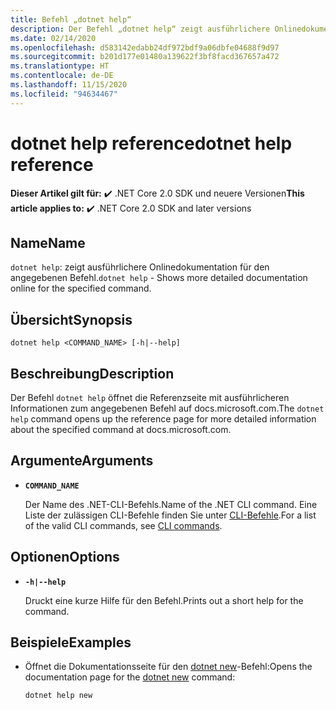 ```yaml
---
title: Befehl „dotnet help“
description: Der Befehl „dotnet help“ zeigt ausführlichere Onlinedokumentation für den angegebenen Befehl.
ms.date: 02/14/2020
ms.openlocfilehash: d583142edabb24df972bdf9a06dbfe04688f9d97
ms.sourcegitcommit: b201d177e01480a139622f3bf8facd367657a472
ms.translationtype: HT
ms.contentlocale: de-DE
ms.lasthandoff: 11/15/2020
ms.locfileid: "94634467"
---
```

# <a name="dotnet-help-reference"></a><span data-ttu-id="a59fa-103">dotnet help reference</span><span class="sxs-lookup"><span data-stu-id="a59fa-103">dotnet help reference</span></span>

<span data-ttu-id="a59fa-104">**Dieser Artikel gilt für:** ✔️ .NET Core 2.0 SDK und neuere Versionen</span><span class="sxs-lookup"><span data-stu-id="a59fa-104">**This article applies to:** ✔️ .NET Core 2.0 SDK and later versions</span></span>

## <a name="name"></a><span data-ttu-id="a59fa-105">Name</span><span class="sxs-lookup"><span data-stu-id="a59fa-105">Name</span></span>

<span data-ttu-id="a59fa-106">`dotnet help`: zeigt ausführlichere Onlinedokumentation für den angegebenen Befehl.</span><span class="sxs-lookup"><span data-stu-id="a59fa-106">`dotnet help` - Shows more detailed documentation online for the specified command.</span></span>

## <a name="synopsis"></a><span data-ttu-id="a59fa-107">Übersicht</span><span class="sxs-lookup"><span data-stu-id="a59fa-107">Synopsis</span></span>

```dotnetcli
dotnet help <COMMAND_NAME> [-h|--help]
```

## <a name="description"></a><span data-ttu-id="a59fa-108">Beschreibung</span><span class="sxs-lookup"><span data-stu-id="a59fa-108">Description</span></span>

<span data-ttu-id="a59fa-109">Der Befehl `dotnet help` öffnet die Referenzseite mit ausführlicheren Informationen zum angegebenen Befehl auf docs.microsoft.com.</span><span class="sxs-lookup"><span data-stu-id="a59fa-109">The `dotnet help` command opens up the reference page for more detailed information about the specified command at docs.microsoft.com.</span></span>

## <a name="arguments"></a><span data-ttu-id="a59fa-110">Argumente</span><span class="sxs-lookup"><span data-stu-id="a59fa-110">Arguments</span></span>

- **`COMMAND_NAME`**

  <span data-ttu-id="a59fa-111">Der Name des .NET-CLI-Befehls.</span><span class="sxs-lookup"><span data-stu-id="a59fa-111">Name of the .NET CLI command.</span></span> <span data-ttu-id="a59fa-112">Eine Liste der zulässigen CLI-Befehle finden Sie unter [CLI-Befehle](index.md#cli-commands).</span><span class="sxs-lookup"><span data-stu-id="a59fa-112">For a list of the valid CLI commands, see [CLI commands](index.md#cli-commands).</span></span>

## <a name="options"></a><span data-ttu-id="a59fa-113">Optionen</span><span class="sxs-lookup"><span data-stu-id="a59fa-113">Options</span></span>

- **`-h|--help`**

  <span data-ttu-id="a59fa-114">Druckt eine kurze Hilfe für den Befehl.</span><span class="sxs-lookup"><span data-stu-id="a59fa-114">Prints out a short help for the command.</span></span>

## <a name="examples"></a><span data-ttu-id="a59fa-115">Beispiele</span><span class="sxs-lookup"><span data-stu-id="a59fa-115">Examples</span></span>

- <span data-ttu-id="a59fa-116">Öffnet die Dokumentationsseite für den [dotnet new](dotnet-new.md)-Befehl:</span><span class="sxs-lookup"><span data-stu-id="a59fa-116">Opens the documentation page for the [dotnet new](dotnet-new.md) command:</span></span>

  ```dotnetcli
  dotnet help new
  ```
